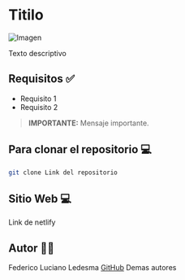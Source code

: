 # Titilo

![Imagen](https://soyhorizonte.com/wp-content/uploads/2020/10/Javascript-by-SoyHorizonte.jpg)

Texto descriptivo

## Requisitos ✅

- Requisito 1
- Requisito 2

>**IMPORTANTE:** Mensaje importante.

## Para clonar el repositorio 💻

```bash
git clone Link del repositorio
```
## Sitio Web 💻
Link de netlify
## Autor 👨‍💻
 Federico Luciano Ledesma [GitHub](https://github.com/Fedreric)
 Demas autores
